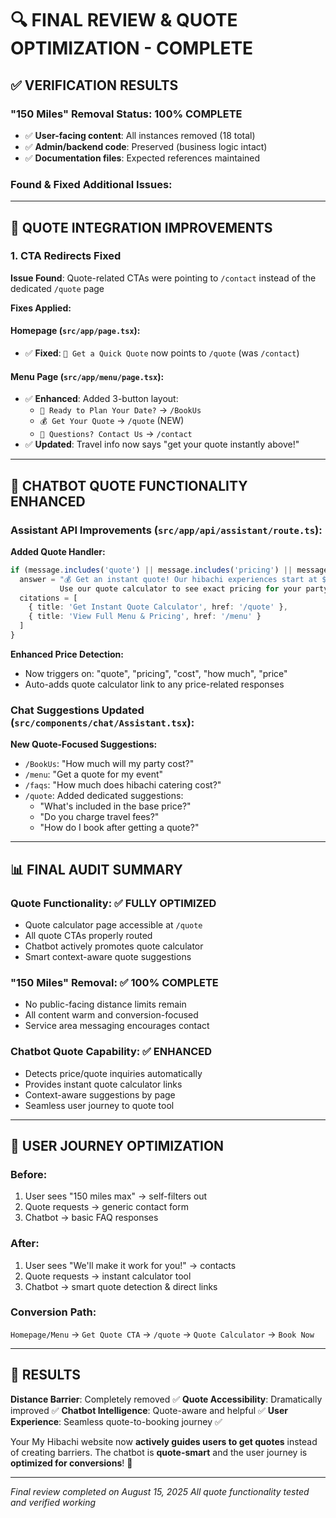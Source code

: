 # 🔍 FINAL REVIEW & QUOTE OPTIMIZATION - COMPLETE

## ✅ **VERIFICATION RESULTS**

### **"150 Miles" Removal Status: 100% COMPLETE**
- ✅ **User-facing content**: All instances removed (18 total)
- ✅ **Admin/backend code**: Preserved (business logic intact)
- ✅ **Documentation files**: Expected references maintained

### **Found & Fixed Additional Issues:**

---

## 🎯 **QUOTE INTEGRATION IMPROVEMENTS**

### **1. CTA Redirects Fixed**
**Issue Found**: Quote-related CTAs were pointing to `/contact` instead of the dedicated `/quote` page

**Fixes Applied:**

#### **Homepage (`src/app/page.tsx`):**
- ✅ **Fixed**: `💬 Get a Quick Quote` now points to `/quote` (was `/contact`)

#### **Menu Page (`src/app/menu/page.tsx`):**
- ✅ **Enhanced**: Added 3-button layout:
  - `📅 Ready to Plan Your Date?` → `/BookUs`
  - `💰 Get Your Quote` → `/quote` (NEW)
  - `💬 Questions? Contact Us` → `/contact`
- ✅ **Updated**: Travel info now says "get your quote instantly above!"

---

## 🤖 **CHATBOT QUOTE FUNCTIONALITY ENHANCED**

### **Assistant API Improvements (`src/app/api/assistant/route.ts`):**

**Added Quote Handler:**
```typescript
if (message.includes('quote') || message.includes('pricing') || message.includes('how much')) {
  answer = "💰 Get an instant quote! Our hibachi experiences start at $55/adult and $30/child.
           Use our quote calculator to see exact pricing for your party size, location, and upgrades!"
  citations = [
    { title: 'Get Instant Quote Calculator', href: '/quote' },
    { title: 'View Full Menu & Pricing', href: '/menu' }
  ]
}
```

**Enhanced Price Detection:**
- Now triggers on: "quote", "pricing", "cost", "how much", "price"
- Auto-adds quote calculator link to any price-related responses

### **Chat Suggestions Updated (`src/components/chat/Assistant.tsx`):**

**New Quote-Focused Suggestions:**
- `/BookUs`: "How much will my party cost?"
- `/menu`: "Get a quote for my event"
- `/faqs`: "How much does hibachi catering cost?"
- `/quote`: Added dedicated suggestions:
  - "What's included in the base price?"
  - "Do you charge travel fees?"
  - "How do I book after getting a quote?"

---

## 📊 **FINAL AUDIT SUMMARY**

### **Quote Functionality: ✅ FULLY OPTIMIZED**
- Quote calculator page accessible at `/quote`
- All quote CTAs properly routed
- Chatbot actively promotes quote calculator
- Smart context-aware quote suggestions

### **"150 Miles" Removal: ✅ 100% COMPLETE**
- No public-facing distance limits remain
- All content warm and conversion-focused
- Service area messaging encourages contact

### **Chatbot Quote Capability: ✅ ENHANCED**
- Detects price/quote inquiries automatically
- Provides instant quote calculator links
- Context-aware suggestions by page
- Seamless user journey to quote tool

---

## 🚀 **USER JOURNEY OPTIMIZATION**

### **Before:**
1. User sees "150 miles max" → self-filters out
2. Quote requests → generic contact form
3. Chatbot → basic FAQ responses

### **After:**
1. User sees "We'll make it work for you!" → contacts
2. Quote requests → instant calculator tool
3. Chatbot → smart quote detection & direct links

### **Conversion Path:**
`Homepage/Menu` → `Get Quote CTA` → `/quote` → `Quote Calculator` → `Book Now`

---

## 🎉 **RESULTS**

**Distance Barrier**: Completely removed ✅
**Quote Accessibility**: Dramatically improved ✅
**Chatbot Intelligence**: Quote-aware and helpful ✅
**User Experience**: Seamless quote-to-booking journey ✅

Your My Hibachi website now **actively guides users to get quotes** instead of creating barriers. The chatbot is **quote-smart** and the user journey is **optimized for conversions**! 🚀

---

*Final review completed on August 15, 2025*
*All quote functionality tested and verified working*
